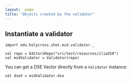 ```yaml
---
layout:  page
title: "Objects created by the validator"
---
```





## Instantiate a validator



```tut:silent
import edu.holycross.shot.mid.validator._

val repo = EditorsRepo("src/test/resources/iliad10")
val midValidator = Validator(repo)
```


You can get a DSE Vector directly from a `Validator` instance:

```tut
val dseV = midValidator.dse
```
